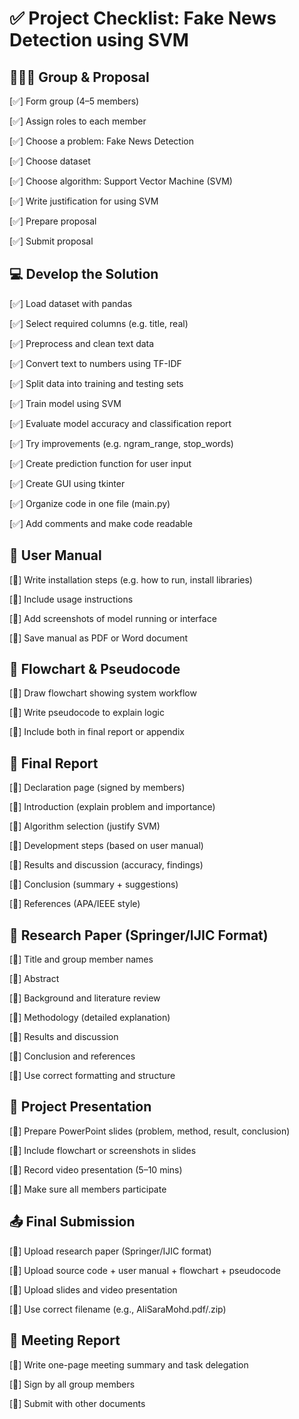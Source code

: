 # ✅ Project Checklist: Fake News Detection using SVM

## 🧑‍🤝‍🧑 Group & Proposal

[✅] Form group (4–5 members)

[✅] Assign roles to each member

[✅] Choose a problem: Fake News Detection

[✅] Choose dataset 

[✅] Choose algorithm: Support Vector Machine (SVM)

[✅] Write justification for using SVM

[✅] Prepare proposal

[✅] Submit proposal

## 💻 Develop the Solution

[✅] Load dataset with pandas

[✅] Select required columns (e.g. title, real)

[✅] Preprocess and clean text data

[✅] Convert text to numbers using TF-IDF

[✅] Split data into training and testing sets

[✅] Train model using SVM

[✅] Evaluate model accuracy and classification report

[✅] Try improvements (e.g. ngram_range, stop_words)

[✅] Create prediction function for user input

[✅] Create GUI using tkinter

[✅] Organize code in one file (main.py)

[✅] Add comments and make code readable

## 📘 User Manual

[🔲] Write installation steps (e.g. how to run, install libraries)

[🔲] Include usage instructions

[🔲] Add screenshots of model running or interface

[🔲] Save manual as PDF or Word document

## 🔄 Flowchart & Pseudocode

[🔲] Draw flowchart showing system workflow

[🔲] Write pseudocode to explain logic

[🔲] Include both in final report or appendix

## 📝 Final Report

[🔲] Declaration page (signed by members)

[🔲] Introduction (explain problem and importance)

[🔲] Algorithm selection (justify SVM)

[🔲] Development steps (based on user manual)

[🔲] Results and discussion (accuracy, findings)

[🔲] Conclusion (summary + suggestions)

[🔲] References (APA/IEEE style)

## 📄 Research Paper (Springer/IJIC Format)

[🔲] Title and group member names

[🔲] Abstract

[🔲] Background and literature review

[🔲] Methodology (detailed explanation)

[🔲] Results and discussion

[🔲] Conclusion and references

[🔲] Use correct formatting and structure

## 🎥 Project Presentation

[🔲] Prepare PowerPoint slides (problem, method, result, conclusion)

[🔲] Include flowchart or screenshots in slides

[🔲] Record video presentation (5–10 mins)

[🔲] Make sure all members participate

## 📤 Final Submission

[🔲] Upload research paper (Springer/IJIC format)

[🔲] Upload source code + user manual + flowchart + pseudocode

[🔲] Upload slides and video presentation

[🔲] Use correct filename (e.g., AliSaraMohd.pdf/.zip)

## 🧾 Meeting Report

[🔲] Write one-page meeting summary and task delegation

[🔲] Sign by all group members

[🔲] Submit with other documents

